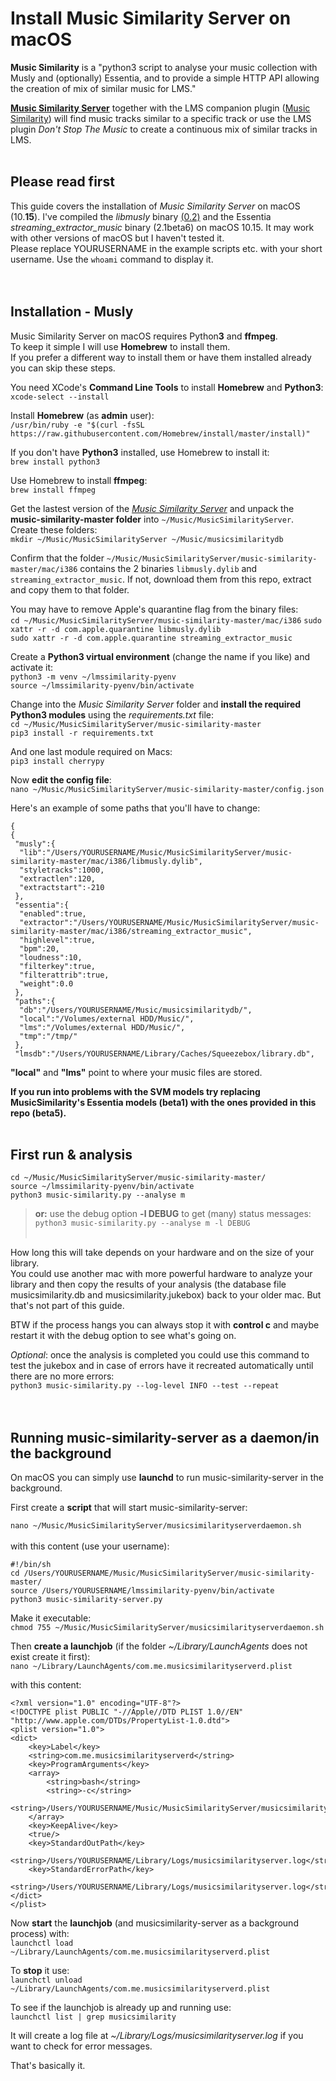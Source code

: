 Install Music Similarity Server on macOS
====

**Music Similarity** is a "python3 script to analyse your music collection with Musly and (optionally) Essentia, and to provide a simple HTTP API allowing the creation of mix of similar music for LMS."<br>

[**Music Similarity Server**](https://github.com/CDrummond/music-similarity) together with the LMS companion plugin ([Music Similarity](https://github.com/CDrummond/lms-musicsimilarity)) will find music tracks similar to a specific track or use the LMS plugin *Don't Stop The Music* to create a continuous mix of similar tracks in LMS.<br><br>

## Please read first
This guide covers the installation of *Music Similarity Server* on macOS (10.**15**). I've compiled the *libmusly* binary [(0.2)](https://github.com/CDrummond/musly) and the Essentia *streaming_extractor_music* binary (2.1beta6) on macOS 10.15. It may work with other versions of macOS but I haven't tested it.<br>
Please replace YOURUSERNAME in the example scripts etc. with your short username. Use the `whoami` command to display it.
<br><br><br>

## Installation - Musly
Music Similarity Server on macOS requires Python**3** and **ffmpeg**.<br>
To keep it simple I will use **Homebrew** to install them.<br>
If you prefer a different way to install them or have them installed already you can skip these steps.

You need XCode's **Command Line Tools** to install **Homebrew** and **Python3**:<br>
`xcode-select --install`

Install **Homebrew** (as **admin** user):<br>
`/usr/bin/ruby -e "$(curl -fsSL https://raw.githubusercontent.com/Homebrew/install/master/install)"`

If you don't have **Python3** installed, use Homebrew to install it:<br>
`brew install python3`

Use Homebrew to install **ffmpeg**:<br>
`brew install ffmpeg`

Get the lastest version of the [*Music Similarity Server*](https://github.com/CDrummond/music-similarity) and unpack the **music-similarity-master folder** into `~/Music/MusicSimilarityServer`.<br>
Create these folders:<br>
`mkdir ~/Music/MusicSimilarityServer ~/Music/musicsimilaritydb`<br>

Confirm that the folder `~/Music/MusicSimilarityServer/music-similarity-master/mac/i386` contains the 2 binaries `libmusly.dylib` and `streaming_extractor_music`. If not, download them from this repo, extract and copy them to that folder.

You may have to remove Apple's quarantine flag from the binary files:<br>
`cd ~/Music/MusicSimilarityServer/music-similarity-master/mac/i386`
`sudo xattr -r -d com.apple.quarantine libmusly.dylib`<br>
`sudo xattr -r -d com.apple.quarantine streaming_extractor_music`<br>


Create a **Python3 virtual environment** (change the name if you like) and activate it:<br>
`python3 -m venv ~/lmssimilarity-pyenv`<br>
`source ~/lmssimilarity-pyenv/bin/activate`<br>

Change into the *Music Similarity Server* folder and **install the required Python3 modules** using the *requirements.txt* file:<br>
`cd ~/Music/MusicSimilarityServer/music-similarity-master`<br>
`pip3 install -r requirements.txt`<br>

And one last module required on Macs:<br>
`pip3 install cherrypy`<br>


Now **edit the config file**:<br>
`nano ~/Music/MusicSimilarityServer/music-similarity-master/config.json`<br>

Here's an example of some paths that you'll have to change:
<br>
```
{
{
 "musly":{
  "lib":"/Users/YOURUSERNAME/Music/MusicSimilarityServer/music-similarity-master/mac/i386/libmusly.dylib",
  "styletracks":1000,
  "extractlen":120,
  "extractstart":-210
 },
 "essentia":{
  "enabled":true,
  "extractor":"/Users/YOURUSERNAME/Music/MusicSimilarityServer/music-similarity-master/mac/i386/streaming_extractor_music",
  "highlevel":true,
  "bpm":20,
  "loudness":10,
  "filterkey":true,
  "filterattrib":true,
  "weight":0.0
 },
 "paths":{
  "db":"/Users/YOURUSERNAME/Music/musicsimilaritydb/",
  "local":"/Volumes/external HDD/Music/",
  "lms":"/Volumes/external HDD/Music/",
  "tmp":"/tmp/"
 },
 "lmsdb":"/Users/YOURUSERNAME/Library/Caches/Squeezebox/library.db",
```

**"local"** and **"lms"** point to where your music files are stored.<br>

**If you run into problems with the SVM models try replacing MusicSimilarity's Essentia models (beta1) with the ones provided in this repo (beta5).**<br><br>



## First run & analysis

`cd ~/Music/MusicSimilarityServer/music-similarity-master/`<br>
`source ~/lmssimilarity-pyenv/bin/activate`<br>
`python3 music-similarity.py --analyse m`<br>
> **or:** use the debug option **-l DEBUG** to get (many) status messages:<br>
> `python3 music-similarity.py --analyse m -l DEBUG`
<br><br>

How long this will take depends on your hardware and on the size of your library.<br>
You could use another mac with more powerful hardware to analyze your library and then copy the results of your analysis (the database file musicsimilarity.db and musicsimilarity.jukebox) back to your older mac. But that's not part of this guide.

BTW if the process hangs you can always stop it with **control c** and maybe restart it with the debug option to see what's going on.<br>

*Optional*: once the analysis is completed you could use this command to test the jukebox and in case of errors have it recreated automatically until there are no more errors:<br>
`python3 music-similarity.py --log-level INFO --test --repeat`
<br><br><br>

## Running music-similarity-server as a daemon/in the background

On macOS you can simply use **launchd** to run music-similarity-server in the background.<br>

First create a **script** that will start music-similarity-server:<br>

`nano ~/Music/MusicSimilarityServer/musicsimilarityserverdaemon.sh`
<br><br>
with this content (use your username):<br>

```
#!/bin/sh
cd /Users/YOURUSERNAME/Music/MusicSimilarityServer/music-similarity-master/
source /Users/YOURUSERNAME/lmssimilarity-pyenv/bin/activate
python3 music-similarity-server.py
```

Make it executable:<br>
`chmod 755 ~/Music/MusicSimilarityServer/musicsimilarityserverdaemon.sh`<br>

Then **create a launchjob** (if the folder *~/Library/LaunchAgents* does not exist create it first):<br>
`nano ~/Library/LaunchAgents/com.me.musicsimilarityserverd.plist`<br>

with this content:<br>
```
<?xml version="1.0" encoding="UTF-8"?>
<!DOCTYPE plist PUBLIC "-//Apple//DTD PLIST 1.0//EN" "http://www.apple.com/DTDs/PropertyList-1.0.dtd">
<plist version="1.0">
<dict>
	<key>Label</key>
	<string>com.me.musicsimilarityserverd</string>
	<key>ProgramArguments</key>
	<array>
		<string>bash</string>
		<string>-c</string>
		<string>/Users/YOURUSERNAME/Music/MusicSimilarityServer/musicsimilarityserverdaemon.sh</string>
	</array>
    <key>KeepAlive</key>
    <true/>
	<key>StandardOutPath</key>
	<string>/Users/YOURUSERNAME/Library/Logs/musicsimilarityserver.log</string>
	<key>StandardErrorPath</key>
	<string>/Users/YOURUSERNAME/Library/Logs/musicsimilarityserver.log</string>
</dict>
</plist>
```

Now **start** the **launchjob** (and musicsimilarity-server as a background process) with:<br>
`launchctl load ~/Library/LaunchAgents/com.me.musicsimilarityserverd.plist`<br>

To **stop** it use:<br>
`launchctl unload ~/Library/LaunchAgents/com.me.musicsimilarityserverd.plist`<br>

To see if the launchjob is already up and running use:<br>
`launchctl list | grep musicsimilarity`<br>

It will create a log file at *~/Library/Logs/musicsimilarityserver.log* if you want to check for error messages.<br>

That's basically it.
